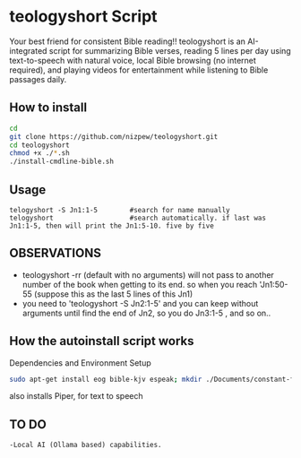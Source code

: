 # teologyshort Script
Your best friend for consistent Bible reading!!
teologyshort is an AI-integrated script for summarizing Bible verses, reading 5 lines per day using text-to-speech with natural voice, local Bible browsing (no internet required), and playing videos for entertainment while listening to Bible passages daily.

## How to install
```bash
cd
git clone https://github.com/nizpew/teologyshort.git
cd teologyshort
chmod +x ./*.sh
./install-cmdline-bible.sh
```

## Usage
    telogyshort -S Jn1:1-5        #search for name manually
    telogyshort                   #search automatically. if last was Jn1:1-5, then will print the Jn1:5-10. five by five


## OBSERVATIONS
- teologyshort -rr (default with no arguments) will not pass to another number of the book when getting to its end. so when you reach 'Jn1:50-55 (suppose this as the last 5 lines of this Jn1)
- you need to 'teologyshort -S Jn2:1-5' and you can keep without arguments until find the end of Jn2, so you do Jn3:1-5 , and so on..






  

## How the autoinstall script works 
Dependencies and Environment Setup

```bash
sudo apt-get install eog bible-kjv espeak; mkdir ./Documents/constant-files; touch ./Documents/constant-files/teologylog
```
also installs Piper, for text to speech


## TO DO

    -Local AI (Ollama based) capabilities.
